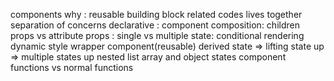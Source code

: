 components why :
reusable building block
related codes lives together
separation of concerns
declarative :
component composition:
children props vs attribute props : single vs multiple
state:
conditional rendering
dynamic style
wrapper component(reusable)
derived state => lifting state up => multiple states up
nested list
array and object states
component functions vs normal functions
